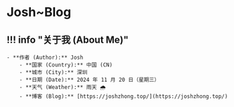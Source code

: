 # Josh~Blog



## !!! info "关于我 (About Me)"
    - **作者 (Author):** Josh  
        - **国家 (Country):** 中国 (CN)  
        - **城市 (City):** 深圳  
        - **日期 (Date):** 2024 年 11 月 20 日（星期三）  
        - **天气 (Weather):** 雨天 🌧️  
        - **博客 (Blog):** [https://joshzhong.top/](https://joshzhong.top/)

